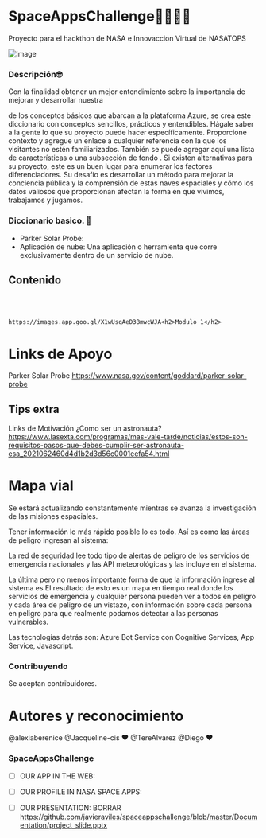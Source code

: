 # SpaceAppsChallenge🚀🚀🚀🚀
Proyecto para el hackthon de NASA e Innovaccion Virtual de NASATOPS
 

  ![image](https://user-images.githubusercontent.com/75337567/135796484-1e062c67-fb52-4f3f-831d-776863b32919.png)

  
### Descripción🤓
Con la finalidad obtener un mejor entendimiento sobre la importancia de mejorar y desarrollar nuestra 

de los conceptos básicos que abarcan a la plataforma Azure, se crea este diccionario con conceptos sencillos, prácticos y entendibles.
Hágale saber a la gente lo que su proyecto puede hacer específicamente. Proporcione contexto y agregue un enlace a cualquier referencia con la que los visitantes no estén familiarizados. También se puede agregar aquí una lista de características o una subsección de fondo . Si existen alternativas para su proyecto, este es un buen lugar para enumerar los factores diferenciadores.
Su desafío es desarrollar un método para mejorar la conciencia pública y la comprensión de estas naves espaciales y cómo los datos valiosos que proporcionan afectan la forma en que vivimos, trabajamos y jugamos.
	 
### Diccionario basico. 🤙
	 
- Parker Solar Probe: 
- Aplicación de nube: Una aplicación o herramienta que corre exclusivamente dentro de un servicio de nube.
	 
##  Contenido

<br><br>


	https://images.app.goo.gl/X1wUsqAeD3BmwcWJA<h2>Modulo 1</h2>
</div>





# Links de Apoyo
Parker Solar Probe 
https://www.nasa.gov/content/goddard/parker-solar-probe




##  Tips extra

Links de Motivación ¿Como ser un astronauta?
https://www.lasexta.com/programas/mas-vale-tarde/noticias/estos-son-requisitos-pasos-que-debes-cumplir-ser-astronauta-esa_2021062460d4d1b2d3d56c0001eefa54.html


# Mapa vial
Se estará actualizando constantemente mientras se avanza la investigación de las misiones espaciales. 



Tener información lo más rápido posible lo es todo. Así es como las áreas de peligro ingresan al sistema:

La red de seguridad lee todo tipo de alertas de peligro de los servicios de emergencia nacionales y las API meteorológicas y las incluye en el sistema.


La última pero no menos importante forma de que la información ingrese al sistema es 
El resultado de esto es un mapa en tiempo real donde los servicios de emergencia y cualquier persona pueden ver a todos en peligro y cada área de peligro de un vistazo, con información sobre cada persona en peligro para que realmente podamos detectar a las personas vulnerables.

Las tecnologías detrás son: Azure Bot Service con Cognitive Services, App Service, Javascript. 




### Contribuyendo
Se aceptan contribuidores.

# Autores y reconocimiento 

@alexiaberenice
@Jacqueline-cis ❤️
@TereAlvarez 
@Diego  ❤️

###	SpaceAppsChallenge


- [ ] OUR APP IN THE WEB: 
- [ ] OUR PROFILE IN NASA SPACE APPS: 
- [ ] OUR PRESENTATION: BORRAR https://github.com/javieraviles/spaceappschallenge/blob/master/Documentation/project_slide.pptx​


